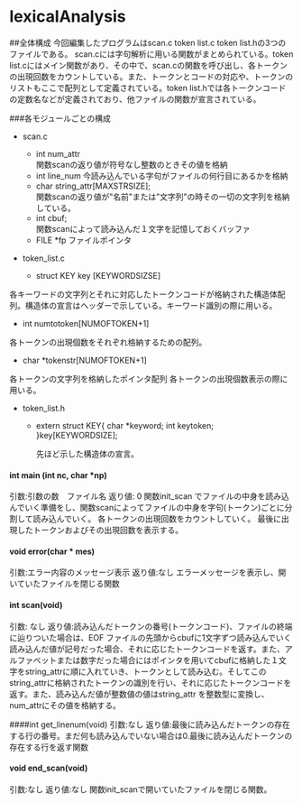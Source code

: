 # lexicalAnalysis
##全体構成
今回編集したプログラムはscan.c token list.c token list.hの3つのファイルである。
scan.cには字句解析に用いる関数がまとめられている。token list.cにはメイン関数があり、その中で、scan.cの関数を呼び出し、各トークンの出現回数をカウントしている。また、トークンとコードの対応や、トークンのリストもここで配列として定義されている。token list.hでは各トークンコードの定数名などが定義されており、他ファイルの関数が宣言されている。

###各モジュールごとの構成
* scan.c
  * int num_attr   
    関数scanの返り値が符号なし整数のときその値を格納
  * int line_num 
    今読み込んでいる字句がファイルの何行目にあるかを格納
  * char string_attr[MAXSTRSIZE];  
    関数scanの返り値が"名前"または"文字列"の時その一切の文字列を格納している。
  * int cbuf;  
    関数scanによって読み込んだ１文字を記憶しておくバッファ
  * FILE *fp  ファイルポインタ

* token_list.c
  * struct KEY key [KEYWORDSIZSE]
  
 各キーワードの文字列とそれに対応したトークンコードが格納された構造体配列。構造体の宣言はヘッダーで示している。キーワード識別の際に用いる。
 
  * int numtotoken[NUMOFTOKEN+1] 
  
  各トークンの出現個数をそれぞれ格納するための配列。
  
  * char *tokenstr[NUMOFTOKEN+1]
  
  各トークンの文字列を格納したポインタ配列
  各トークンの出現個数表示の際に用いる。
  
  
* token_list.h
  * extern struct KEY{
      char *keyword;
      int keytoken;
      }key[KEYWORDSIZE];
      
      先ほど示した構造体の宣言。


#### int main (int nc, char *np)
引数:引数の数　ファイル名
返り値: 0
関数init_scan でファイルの中身を読み込んでいく準備をし、関数scanによってファイルの中身を字句(トークン)ごとに分割して読み込んでいく。
各トークンの出現回数をカウントしていく。
最後に出現したトークンおよびその出現回数を表示する。

#### void error(char * mes)
引数:エラー内容のメッセージ表示
返り値:なし
エラーメッセージを表示し、開いていたファイルを閉じる関数

#### int scan(void)
引数: なし
返り値:読み込んだトークンの番号(トークンコード)、ファイルの終端に辿りついた場合は、EOF
ファイルの先頭からcbufに1文字ずつ読み込んでいく読み込んだ値が記号だった場合、それに応じたトークンコードを返す。また、アルファベットまたは数字だった場合にはポインタを用いてcbufに格納した１文字をstring_attrに順に入れていき、トークンとして読み込む。そしてこのstring_attrに格納されたトークンの識別を行い、それに応じたトークンコードを返す。また、読み込んだ値が整数値の値はstring_attr を整数型に変換し、num_attrにその値を格納する。

####int get_linenum(void)
引数:なし
返り値:最後に読み込んだトークンの存在する行の番号。まだ何も読み込んでいない場合は0.最後に読み込んだトークンの存在する行を返す関数      
      
#### void end_scan(void)
引数:なし
返り値:なし
関数init_scanで開いていたファイルを閉じる関数。